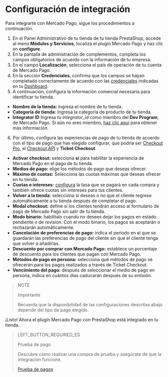 # Configuración de integración
 
Para integrarte con Mercado Pago, sigue los procedimientos a continuación.
 
1. En el Panel Administrativo de tu tienda de tu tienda PrestaShop, accede al menú **Módulos y Servicios**, localiza el plugin Mercado Pago y haz clic en **configure**.
2. En la pantalla de administración de complementos, completa los campos obligatorios de acuerdo con la información de tu empresa.
3. En el campo **Localización**, selecciona el país de operación de tu cuenta de Mercado Pago.
4. En la sección **Credenciales**, confirma que los campos se hayan completado correctamente de acuerdo con las [credenciales](https://www.mercadopago[FAKER][URL][DOMAIN]/developers/es/guides/resources/credentials) indicadas en tu [Dashboard](https://www.mercadopago[FAKER][URL][DOMAIN]/developers/es/guides/resources/dashboard).  
5. A continuación, configura la información comercial necesaria para identificar tu tienda.
 
* **Nombre de la tienda:** ingresa el nombre de tu tienda.
* **Categoría de tienda:** Ingresa la categoría de producto de tu tienda.
* **Integrator ID** Ingresa tu *integrator_id* como miembro del **Dev Program**, de Mercado Pago. Si aún no eres miembro, [haz clic aquí](https://www.mercadopago[FAKER][URL][DOMAIN]/developers/es/developer-program) para obtener más información.
 
6. Por último, configura las experiencias de pago de tu tienda de acuerdo con el tipo de pago que has elegido configurar, que podría ser [Checkout Pro](https://www.mercadopago.[FAKER][URL][DOMAIN]/developers/es/guides/online-payments/checkout-pro/introduction), el [Checkout API](https://www.mercadopago.[FAKER][URL][DOMINIO]/developers/es/guides/online-payments/checkout-api/introduction) y **Ticket Checkout**.
 
* **Activar checkout:** selecciona **sí** para habilitar la experiencia de Mercado Pago en el pago de tu tienda.
* **Medios de pago:** elige los métodos de pago que deseas ofrecer.
* **Máximo de cuotas:** Selecciona las cuotas máximas que deseas ofrecer en tu tienda.
* **Cuotas e intereses:** [configura](https://www.mercadopago.com.br/costs-section#from-section=menu) la tasa que se pagará en cada compra y también ofrece cuotas sin intereses para tus clientes.
* **Volver a la tienda:** selecciona si deseas o no que el cliente regrese automáticamente a tu tienda después de completar el pago.
* **Modal checkout:** define si los clientes tendrán acceso al formulario de pago de Mercado Pago sin salir de tu tienda.
* **Modo binario:** habilítalo cuando no desees dejar los pagos en estado pendiente o de revisión. Con el modo binario, los pagos se aceptarán o rechazarán automáticamente.
* **Cancelación de preferencias de pago:** indica el período en el que se guardarán las preferencias de pago del cliente sin que el cliente tenga que volver a añadirlas.
* **Descuento por comprar con Mercado Pago:** establece un porcentaje de descuento para los clientes que pagan con Mercado Pago.
* **Métodos de pago en persona:** selecciona qué métodos de pago se ofrecerán para los pagos realizados a través de Ticket Checkout.
* **Vencimiento del pago:** después de seleccionar el medio de pago en persona, indica en cuántos días caducarán después de su emisión.

> NOTE
>
> Importante
>
> Recuerda que la disponibilidad de las configuraciones descritas abajo depende del tipo de pago elegido.
 
¡Listo! Ahora el plugin Mercado Pago con PrestaShop está integrado en tu tienda.
 
> LEFT_BUTTON_REQUIRED_ES
>
> Prueba de pago
>
> Descubre cómo realizar una compra de prueba y asegúrate de que la integración funcione.
>
> [Prueba de pagos](https://www.mercadopago[FAKER][URL][DOMAIN]/developers/es/guides/plugins/prestashop/testing)